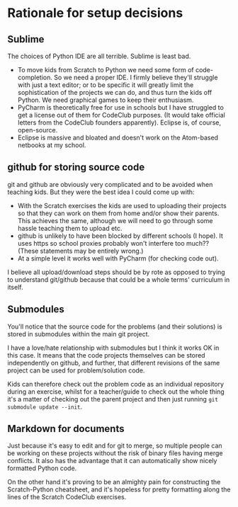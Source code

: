 Rationale for setup decisions
===============================

Sublime
-------

The choices of Python IDE are all terrible. Sublime is least bad.

* To move kids from Scratch to Python we need some form of code-completion. So we need
  a proper IDE. I firmly believe they'll struggle with just a text editor; or to be
  specific it will greatly limit the sophistication of the projects we can do, and
  thus turn the kids off Python. We need graphical games to keep their enthusiasm.
* PyCharm is theoretically free for use in schools but I have struggled to get a license
  out of them for CodeClub purposes. (It would take official letters from the CodeClub
  founders apparently). Eclipse is, of course, open-source.
* Eclipse is massive and bloated and doesn't work on the Atom-based netbooks at my school.

github for storing source code
--------------------------------

git and github are obviously very complicated and to be avoided when teaching kids.
But they were the best idea I could come up with:

* With the Scratch exercises the kids are used to uploading their projects so that they can
  work on them from home and/or show their parents. This achieves the same, although
  we will need to go through some hassle teaching them to upload etc.
* github is unlikely to have been blocked by different schools (I hope). It uses https so school
  proxies probably won't interfere too much?? (These statements may be entirely wrong.)
* At a simple level it works well with PyCharm (for checking code out).

I believe all upload/download steps should be by rote as opposed to trying to understand
git/github because that could be a whole terms' curriculum in itself.

Submodules
----------

You'll notice that the source code for the problems (and their solutions) is stored in submodules
within the main git project.

I have a love/hate relationship with submodules but I think it works OK in this case. It means
that the code projects themselves can be stored independently on github, and further, that different
revisions of the same project can be used for problem/solution code.

Kids can therefore check out the problem code as an individual repository during an exercise,
whilst for a teacher/guide to check out the whole thing it's a matter of checking out the parent
project and then just running `git submodule update --init`.

Markdown for documents
----------------------

Just because it's easy to edit and for git to merge, so multiple people can be working on these
projects without the risk of binary files having merge conflicts. It also has the advantage that it
can automatically show nicely formatted Python code.

On the other hand it's proving to be an almighty pain for constructing the Scratch-Python cheatsheet,
and it's hopeless for pretty formatting along the lines of the Scratch CodeClub exercises.
